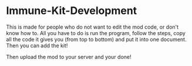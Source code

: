 # Immune-Kit-Development
This is made for people who do not want to edit the mod code, or don't know how to.
All you have to do is run the program, follow the steps, copy all the code it gives you (from top to bottom) and put it into one document. Then you can add the kit!

Then upload the mod to your server and your done!

